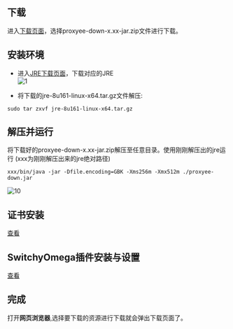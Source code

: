 ## 下载
进入[下载页面](https://github.com/monkeyWie/proxyee-down#下载)，选择proxyee-down-x.xx-jar.zip文件进行下载。
## 安装环境 
- 进入[JRE下载页面](http://www.oracle.com/technetwork/java/javase/downloads/jre8-downloads-2133155.html)，下载对应的JRE  
![1](https://github.com/monkeyWie/proxyee-down/raw/master/.guide/linux/imgs/1.png)

- 将下载的jre-8u161-linux-x64.tar.gz文件解压:
```
sudo tar zxvf jre-8u161-linux-x64.tar.gz
```
## 解压并运行
将下载好的proxyee-down-x.xx-jar.zip解压至任意目录。使用刚刚解压出的jre运行
(xxx为刚刚解压出来的jre绝对路径)
```
xxx/bin/java -jar -Dfile.encoding=GBK -Xms256m -Xmx512m ./proxyee-down.jar
```
![10](https://github.com/monkeyWie/proxyee-down/raw/master/.guide/linux/imgs/10.png)

## 证书安装
[查看](https://github.com/monkeyWie/proxyee-down/blob/master/.guide/common/ca/read.md)

## SwitchyOmega插件安装与设置

[查看](https://github.com/monkeyWie/proxyee-down/blob/master/.guide/common/switchy/read.md)

## 完成
打开**网页浏览器**,选择要下载的资源进行下载就会弹出下载页面了。


   
